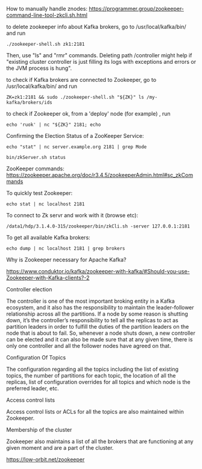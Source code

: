 How to manually handle znodes:
https://programmer.group/zookeeper-command-line-tool-zkcli.sh.html

to delete zookeeper info about Kafka brokers, go to /usr/local/kafka/bin/ and run 
```
./zookeeper-shell.sh zk1:2181
```
Then, use "ls" and "rmr" commands. Deleting path /controller might help if "existing cluster controller is just filling its logs with exceptions and errors or the JVM process is hung".

to check if Kafka brokers are connected to Zookeeper, go to /usr/local/kafka/bin/ and run 
```
ZK=zk1:2181 && sudo ./zookeeper-shell.sh "${ZK}" ls /my-kafka/brokers/ids
```

to check if Zookeeper ok, from a 'deploy' node (for example) , run 
```
echo 'ruok' | nc "${ZK}" 2181; echo
```

Confirming the Election Status of a ZooKeeper Service:
```
echo "stat" | nc server.example.org 2181 | grep Mode

bin/zkServer.sh status
```

ZooKeeper commands: 
https://zookeeper.apache.org/doc/r3.4.5/zookeeperAdmin.html#sc_zkCommands

To quickly test Zookeeper:
```
echo stat | nc localhost 2181
```

To connect to Zk servr and work with it (browse etc):
```
/data1/hdp/3.1.4.0-315/zookeeper/bin/zkCli.sh -server 127.0.0.1:2181
```

To get all available Kafka brokers:
```
echo dump | nc localhost 2181 | grep brokers
```




Why is Zookeeper necessary for Apache Kafka?

https://www.conduktor.io/kafka/zookeeper-with-kafka/#Should-you-use-Zookeeper-with-Kafka-clients?-2

Controller election


The controller is one of the most important broking entity in a Kafka ecosystem, and it also has the responsibility to maintain the leader-follower relationship across all the partitions. If a node by some reason is shutting down, it’s the controller’s responsibility to tell all the replicas to act as partition leaders in order to fulfill the duties of the partition leaders on the node that is about to fail. So, whenever a node shuts down, a new controller can be elected and it can also be made sure that at any given time, there is only one controller and all the follower nodes have agreed on that.


Configuration Of Topics

The configuration regarding all the topics including the list of existing topics, the number of partitions for each topic, the location of all the replicas, list of configuration overrides for all topics and which node is the preferred leader, etc.


Access control lists

Access control lists or ACLs for all the topics are also maintained within Zookeeper.


Membership of the cluster

Zookeeper also maintains a list of all the brokers that are functioning at any given moment and are a part of the cluster.


https://low-orbit.net/zookeeper
